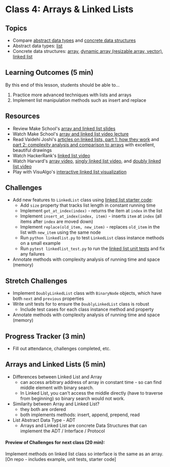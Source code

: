 # Class 4: Arrays & Linked Lists

## Topics
- Compare [abstract data types] and [concrete data structures][data structures]
- Abstract data types: [list]
- Concrete data structures: [array], [dynamic array (resizable array, vector)][dynamic array], [linked list]

## Learning Outcomes (5 min)

By this end of this lesson, students should be able to...

1. Practice more advanced techniques with lists and arrays
1. Implement list manipulation methods such as insert and replace

<!--
## Minute-by-Minute

| **Elapsed** | **Time** | **Activity**                |
|-------------|----------|-----------------------------|
| 0:00        | 0:15     | Discuss Palindrome Notes    |
| 0:05        | 1:20     | Code Review + Presentations |
| 1:35        | 0:10     | Break                       |
| 1:45        | 0:05     | Wrap up                     |
| TOTAL       | 1:50     |                             |
-->

## Resources
- Review Make School's [array and linked list slides]
- Watch Make School's [array and linked list video lecture]
- Read Vaidehi Joshi's [articles on linked lists, part 1: how they work][BaseCS linked list 1] and [part 2: complexity analysis and comparison to arrays][BaseCS linked list 2] with excellent, beautiful drawings
- Watch HackerRank's [linked list video]
- Watch Harvard's [array video], [singly linked list video], and [doubly linked list video]
- Play with VisuAlgo's [interactive linked list visualization][visualgo list]

## Challenges
- Add new features to `LinkedList` class using [linked list starter code]:
	- Add `size` property that tracks list length in constant running time
	- Implement `get_at_index(index)` - returns the item at `index` in the list
	- Implement `insert_at_index(index, item)` - inserts `item` at `index` (all items after `index` are moved down)
	- Implement `replace(old_item, new_item)` - replaces `old_item` in the list with `new_item` using the same node
	- Run `python linkedlist.py` to test `LinkedList` class instance methods on a small example
	- Run `pytest linkedlist_test.py` to run the [linked list unit tests] and fix any failures
- Annotate methods with complexity analysis of running time and space (memory)

## Stretch Challenges
- Implement `DoublyLinkedList` class with `BinaryNode` objects, which have both `next` and `previous` properties
- Write unit tests for to ensure the `DoublyLinkedList` class is robust
	- Include test cases for each class instance method and property
- Annotate methods with complexity analysis of running time and space (memory)

## Progress Tracker (3 min)

- Fill out attendance, challenges completed, etc.

## Arrays and Linked Lists (5 min)

- Differences between Linked List and Array
	- can access arbitrary address of array in constant time - so can find middle element with binary search.  
	- In Linked List, you can't access the middle directly (have to traverse from beginning) so binary search would not work.
- Similarity between Array and Linked List?
	- they both are ordered
	- both implements methods: insert, append, prepend, read
- List Abstract Data Type - ADT
	- Arrays and Linked List are concrete Data Structures that can implement the ADT / Interface / Protocol

#### Preview of Challenges for next class (20 min):
Implement methods on linked list class so interface is the same as an array. [On repo - includes example, unit tests, starter code]


[abstract data types]: https://en.wikipedia.org/wiki/Abstract_data_type
[data structures]: https://en.wikipedia.org/wiki/Data_structure
[list]: https://en.wikipedia.org/wiki/List_(abstract_data_type)
[array]: https://en.wikipedia.org/wiki/Array_data_structure
[dynamic array]: https://en.wikipedia.org/wiki/Dynamic_array
[linked list]: https://en.wikipedia.org/wiki/Linked_list

[array and linked list slides]: slides/arrays-linked-lists.pdf
[array and linked list video lecture]: https://www.youtube.com/watch?v=3WWuf4H61Nk
[linked list video]: https://www.youtube.com/watch?v=njTh_OwMljA
[array video]: https://www.youtube.com/watch?v=7EdaoE46BTI
[singly linked list video]: https://www.youtube.com/watch?v=ZoG2hOIoTnA
[doubly linked list video]: https://www.youtube.com/watch?v=HmAEzp1taIE

[BaseCS linked list 1]: https://medium.com/basecs/whats-a-linked-list-anyway-part-1-d8b7e6508b9d
[BaseCS linked list 2]: https://medium.com/basecs/whats-a-linked-list-anyway-part-2-131d96f71996
[visualgo list]: https://visualgo.net/list

[linked list starter code]: source/linkedlist.py
[linked list unit tests]: source/linkedlist_test.py
